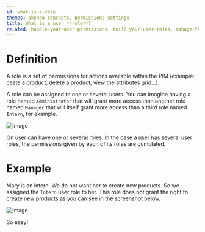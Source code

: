 ```yaml
---
id: what-is-a-role
themes: akeneo-concepts, permissions-settings
title: What is a user **role**?
related: handle-your-user-permissions, build-your-user-roles, manage-the-interface-and-actions-accesses, manage-the-web-api-permissions
---
```


# Definition
A role is a set of permissions for actions available within the PIM (example: ceate a product, delete a product, view the attributes grid...).

A role can be assigned to one or several users. You can imagine having a role named `Administrator` that will grant more access than another role named `Manager` that will itself grant more access than a third role named `Intern`, for example.

![image](../img/System_users_Profil_edit_grpandroles.png)

On user can have one or several roles. In the case a user has several user roles, the permissions given by each of its roles are cumulated.

# Example

Mary is an intern. We do not want her to create new products. So we assigned the `Intern` user role to her. This role does not grant the right to create new products as you can see in the screenshot below.

![image](../img/System_RolesUsersPermission_MaryIntern.png)

So easy!
